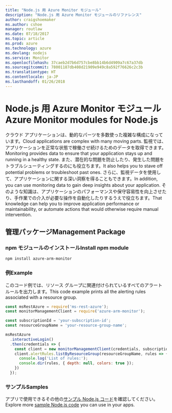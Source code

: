 ```yaml
---
title: "Node.js 用 Azure Monitor モジュール"
description: "Node.js 用 Azure Monitor モジュールのリファレンス"
author: craigshoemaker
ms.author: cshoe
manager: routlaw
ms.date: 07/18/2017
ms.topic: article
ms.prod: azure
ms.technology: azure
ms.devlang: nodejs
ms.service: Monitor
ms.openlocfilehash: 37caeb2d7b6d757cbe8bb14b6d4909a7c67a37db
ms.sourcegitcommit: 78001187db408d21909e949c8a592f76626c2c3b
ms.translationtype: HT
ms.contentlocale: ja-JP
ms.lasthandoff: 01/26/2018
---
```

# <a name="azure-monitor-modules-for-nodejs"></a><span data-ttu-id="ffe66-103">Node.js 用 Azure Monitor モジュール</span><span class="sxs-lookup"><span data-stu-id="ffe66-103">Azure Monitor modules for Node.js</span></span>

<span data-ttu-id="ffe66-104">クラウド アプリケーションは、動的なパーツを多数使った複雑な構成になっています。</span><span class="sxs-lookup"><span data-stu-id="ffe66-104">Cloud applications are complex with many moving parts.</span></span> <span data-ttu-id="ffe66-105">監視では、アプリケーションを正常な状態で稼働させ続けるためのデータを取得できます。</span><span class="sxs-lookup"><span data-stu-id="ffe66-105">Monitoring provides data to ensure that your application stays up and running in a healthy state.</span></span> <span data-ttu-id="ffe66-106">また、潜在的な問題を防止したり、発生した問題をトラブルシューティングするのにも役立ちます。</span><span class="sxs-lookup"><span data-stu-id="ffe66-106">It also helps you to stave off potential problems or troubleshoot past ones.</span></span> <span data-ttu-id="ffe66-107">さらに、監視データを使用して、アプリケーションに関する深い洞察を得ることもできます。</span><span class="sxs-lookup"><span data-stu-id="ffe66-107">In addition, you can use monitoring data to gain deep insights about your application.</span></span> <span data-ttu-id="ffe66-108">そのような知識は、アプリケーションのパフォーマンスや保守容易性を向上させたり、手作業での介入が必要な操作を自動化したりするうえで役立ちます。</span><span class="sxs-lookup"><span data-stu-id="ffe66-108">That knowledge can help you to improve application performance or maintainability, or automate actions that would otherwise require manual intervention.</span></span>

## <a name="management-package"></a><span data-ttu-id="ffe66-109">管理パッケージ</span><span class="sxs-lookup"><span data-stu-id="ffe66-109">Management Package</span></span>

### <a name="install-npm-module"></a><span data-ttu-id="ffe66-110">npm モジュールのインストール</span><span class="sxs-lookup"><span data-stu-id="ffe66-110">Install npm module</span></span>

```bash
npm install azure-arm-monitor
```

### <a name="example"></a><span data-ttu-id="ffe66-111">例</span><span class="sxs-lookup"><span data-stu-id="ffe66-111">Example</span></span>

<span data-ttu-id="ffe66-112">このコード例では、リソース グループに関連付けられているすべてのアラート ルールを出力します。</span><span class="sxs-lookup"><span data-stu-id="ffe66-112">This code example prints all the alerting rules associated with a resource group.</span></span>

```javascript
const msRestAzure = require('ms-rest-azure');
const monitorManagementClient = require('azure-arm-monitor');

const subscriptionId = 'your-subscription-id';
const resourceGroupName = 'your-resource-group-name';

msRestAzure
  .interactiveLogin()
  .then(credentials => {
    const client = new monitorManagementClient(credentials, subscriptionId);
    client.alertRules.listByResourceGroup(resourceGroupName, rules => {
      console.log('List of rules:');
      console.dir(rules, { depth: null, colors: true });
    })
  });

```

### <a name="samples"></a><span data-ttu-id="ffe66-113">サンプル</span><span class="sxs-lookup"><span data-stu-id="ffe66-113">Samples</span></span>

<span data-ttu-id="ffe66-114">アプリで使用できるその他の[サンプル Node.js コード](https://azure.microsoft.com/resources/samples/?platform=nodejs)を確認してください。</span><span class="sxs-lookup"><span data-stu-id="ffe66-114">Explore more [sample Node.js code](https://azure.microsoft.com/resources/samples/?platform=nodejs) you can use in your apps.</span></span>
